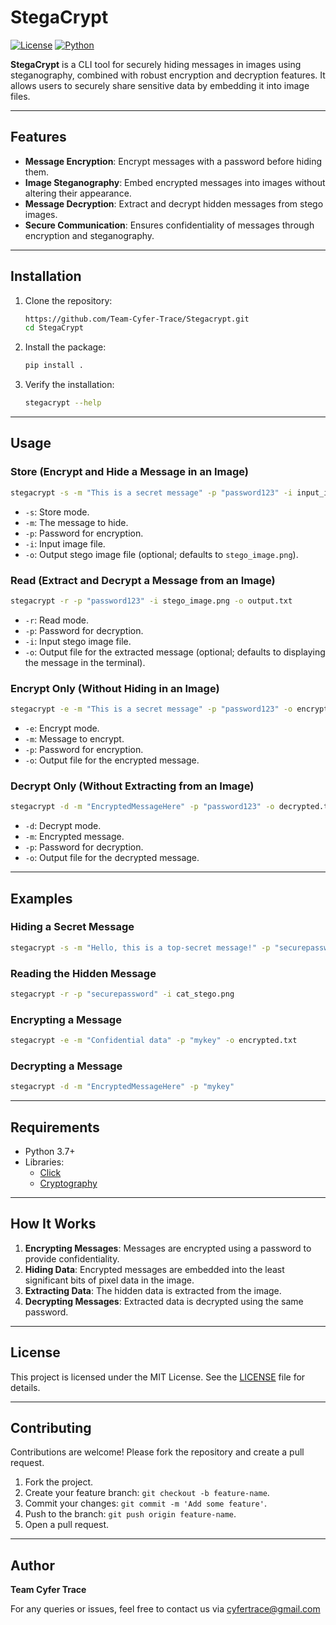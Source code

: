 
# StegaCrypt

[![License](https://img.shields.io/badge/license-MIT-blue.svg)](LICENSE)
[![Python](https://img.shields.io/badge/python-3.7%2B-brightgreen.svg)](https://www.python.org/)

**StegaCrypt** is a CLI tool for securely hiding messages in images using steganography, combined with robust encryption and decryption features. It allows users to securely share sensitive data by embedding it into image files.

---

## Features

- **Message Encryption**: Encrypt messages with a password before hiding them.
- **Image Steganography**: Embed encrypted messages into images without altering their appearance.
- **Message Decryption**: Extract and decrypt hidden messages from stego images.
- **Secure Communication**: Ensures confidentiality of messages through encryption and steganography.

---

## Installation

1. Clone the repository:
   ```bash
   https://github.com/Team-Cyfer-Trace/Stegacrypt.git
   cd StegaCrypt
   ```

2. Install the package:
   ```bash
   pip install .
   ```

3. Verify the installation:
   ```bash
   stegacrypt --help
   ```

---

## Usage

### Store (Encrypt and Hide a Message in an Image)
```bash
stegacrypt -s -m "This is a secret message" -p "password123" -i input_image.png -o stego_image.png
```
- `-s`: Store mode.
- `-m`: The message to hide.
- `-p`: Password for encryption.
- `-i`: Input image file.
- `-o`: Output stego image file (optional; defaults to `stego_image.png`).

### Read (Extract and Decrypt a Message from an Image)
```bash
stegacrypt -r -p "password123" -i stego_image.png -o output.txt
```
- `-r`: Read mode.
- `-p`: Password for decryption.
- `-i`: Input stego image file.
- `-o`: Output file for the extracted message (optional; defaults to displaying the message in the terminal).

### Encrypt Only (Without Hiding in an Image)
```bash
stegacrypt -e -m "This is a secret message" -p "password123" -o encrypted.txt
```
- `-e`: Encrypt mode.
- `-m`: Message to encrypt.
- `-p`: Password for encryption.
- `-o`: Output file for the encrypted message.

### Decrypt Only (Without Extracting from an Image)
```bash
stegacrypt -d -m "EncryptedMessageHere" -p "password123" -o decrypted.txt
```
- `-d`: Decrypt mode.
- `-m`: Encrypted message.
- `-p`: Password for decryption.
- `-o`: Output file for the decrypted message.

---

## Examples

### Hiding a Secret Message
```bash
stegacrypt -s -m "Hello, this is a top-secret message!" -p "securepassword" -i cat.png -o cat_stego.png
```

### Reading the Hidden Message
```bash
stegacrypt -r -p "securepassword" -i cat_stego.png
```

### Encrypting a Message
```bash
stegacrypt -e -m "Confidential data" -p "mykey" -o encrypted.txt
```

### Decrypting a Message
```bash
stegacrypt -d -m "EncryptedMessageHere" -p "mykey"
```

---

## Requirements

- Python 3.7+
- Libraries:
  - [Click](https://pypi.org/project/click/)
  - [Cryptography](https://pypi.org/project/cryptography/)

---

## How It Works

1. **Encrypting Messages**: Messages are encrypted using a password to provide confidentiality.
2. **Hiding Data**: Encrypted messages are embedded into the least significant bits of pixel data in the image.
3. **Extracting Data**: The hidden data is extracted from the image.
4. **Decrypting Messages**: Extracted data is decrypted using the same password.

---

## License

This project is licensed under the MIT License. See the [LICENSE](LICENSE) file for details.

---

## Contributing

Contributions are welcome! Please fork the repository and create a pull request.

1. Fork the project.
2. Create your feature branch: `git checkout -b feature-name`.
3. Commit your changes: `git commit -m 'Add some feature'`.
4. Push to the branch: `git push origin feature-name`.
5. Open a pull request.

---

## Author

**Team Cyfer Trace**

For any queries or issues, feel free to contact us via [cyfertrace@gmail.com](mailto:cyfertrace@gmail.com)
